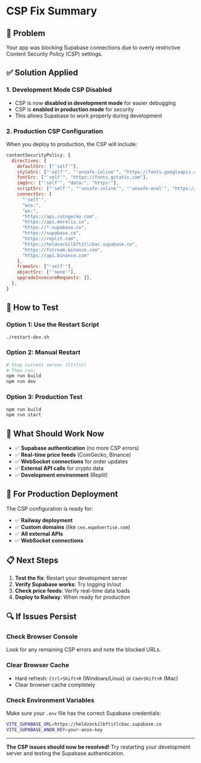 # CSP Fix Summary

## 🚨 Problem
Your app was blocking Supabase connections due to overly restrictive Content Security Policy (CSP) settings.

## ✅ Solution Applied

### 1. **Development Mode CSP Disabled**
- CSP is now **disabled in development mode** for easier debugging
- CSP is **enabled in production mode** for security
- This allows Supabase to work properly during development

### 2. **Production CSP Configuration**
When you deploy to production, the CSP will include:
```javascript
contentSecurityPolicy: {
  directives: {
    defaultSrc: ["'self'"],
    styleSrc: ["'self'", "'unsafe-inline'", "https://fonts.googleapis.com"],
    fontSrc: ["'self'", "https://fonts.gstatic.com"],
    imgSrc: ["'self'", "data:", "https:"],
    scriptSrc: ["'self'", "'unsafe-inline'", "'unsafe-eval'", "https://replit.com"],
    connectSrc: [
      "'self'", 
      "wss:", 
      "ws:", 
      "https://api.coingecko.com", 
      "https://api.moralis.io",
      "https://*.supabase.co",
      "https://supabase.co",
      "https://replit.com",
      "https://heldzockilbftitlcbac.supabase.co",
      "https://fstream.binance.com",
      "https://api.binance.com"
    ],
    frameSrc: ["'self'"],
    objectSrc: ["'none'"],
    upgradeInsecureRequests: [],
  },
}
```

## 🔧 How to Test

### **Option 1: Use the Restart Script**
```bash
./restart-dev.sh
```

### **Option 2: Manual Restart**
```bash
# Stop current server (Ctrl+C)
# Then run:
npm run build
npm run dev
```

### **Option 3: Production Test**
```bash
npm run build
npm run start
```

## 🎯 What Should Work Now

- ✅ **Supabase authentication** (no more CSP errors)
- ✅ **Real-time price feeds** (CoinGecko, Binance)
- ✅ **WebSocket connections** for order updates
- ✅ **External API calls** for crypto data
- ✅ **Development environment** (Replit)

## 🚀 For Production Deployment

The CSP configuration is ready for:
- ✅ **Railway deployment**
- ✅ **Custom domains** (like `cex.eqadvertise.com`)
- ✅ **All external APIs**
- ✅ **WebSocket connections**

## 📋 Next Steps

1. **Test the fix**: Restart your development server
2. **Verify Supabase works**: Try logging in/out
3. **Check price feeds**: Verify real-time data loads
4. **Deploy to Railway**: When ready for production

## 🔍 If Issues Persist

### **Check Browser Console**
Look for any remaining CSP errors and note the blocked URLs.

### **Clear Browser Cache**
- Hard refresh: `Ctrl+Shift+R` (Windows/Linux) or `Cmd+Shift+R` (Mac)
- Clear browser cache completely

### **Check Environment Variables**
Make sure your `.env` file has the correct Supabase credentials:
```bash
VITE_SUPABASE_URL=https://heldzockilbftitlcbac.supabase.co
VITE_SUPABASE_ANON_KEY=your-anon-key
```

---

**The CSP issues should now be resolved!** Try restarting your development server and testing the Supabase authentication. 